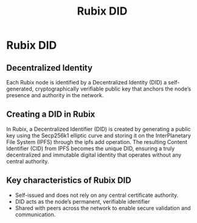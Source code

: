 ﻿---
title: Rubix DID
sidebar_label: Rubix DID
---

<!-- File: docs/core-concepts/rubix-did.md -->
# Rubix DID

## Decentralized Identity

Each Rubix node is identified by a Decentralized Identity (DID) a self-generated, cryptographically verifiable public key that anchors the node’s presence and authority in the network.

## Creating a DID in Rubix

In Rubix, a Decentralized Identifier (DID) is created by generating a public key using the Secp256k1 elliptic curve and storing it on the InterPlanetary File System (IPFS) through the ipfs add operation. The resulting Content Identifier (CID) from IPFS becomes the unique DID, ensuring a truly decentralized and immutable digital identity that operates without any central authority.

## Key characteristics of Rubix DID

- Self-issued and does not rely on any central certificate authority.
- DID acts as the node’s permanent, verifiable identifier 
- Shared with peers across the network to enable secure validation and communication.